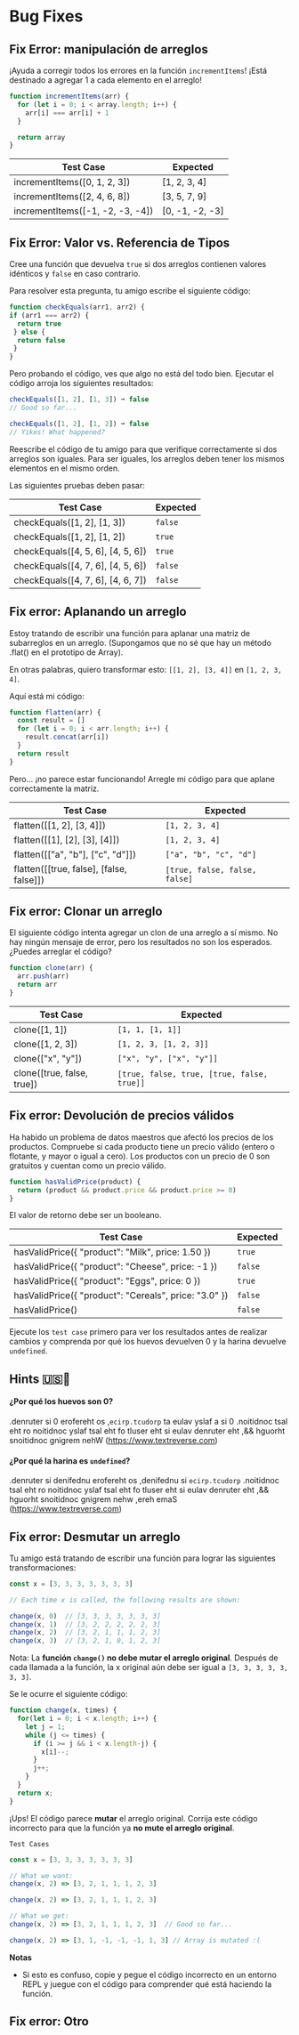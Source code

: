 # Bug Fixes

## Fix Error: manipulación de arreglos
¡Ayuda a corregir todos los errores en la función `incrementItems`! ¡Está destinado a agregar 1 a cada elemento en el arreglo!

```js
function incrementItems(arr) {
  for (let i = 0; i < array.length; i++) {
    arr[i] === arr[i] + 1
  }

  return array
}
```
| Test Case                        | Expected        |
|----------------------------------|-----------------|
| incrementItems([0, 1, 2, 3])     | [1, 2, 3, 4]    |
| incrementItems([2, 4, 6, 8])     |  [3, 5, 7, 9]   |
| incrementItems([-1, -2, -3, -4]) | [0, -1, -2, -3] |

## Fix Error: Valor vs. Referencia de Tipos
Cree una función que devuelva `true` si dos arreglos contienen valores idénticos y `false` en caso contrario.

Para resolver esta pregunta, tu amigo escribe el siguiente código:

```js
function checkEquals(arr1, arr2) {
if (arr1 === arr2) {
  return true
 } else {
  return false
 }
}
```

Pero probando el código, ves que algo no está del todo bien. Ejecutar el código arroja los siguientes resultados:

```js
checkEquals([1, 2], [1, 3]) ➞ false
// Good so far...

checkEquals([1, 2], [1, 2]) ➞ false
// Yikes! What happened?
```

Reescribe el código de tu amigo para que verifique correctamente si dos arreglos son iguales. Para ser iguales, los arreglos deben tener los mismos elementos en el mismo orden.

Las siguientes pruebas deben pasar:

| Test Case                          | Expected |
|------------------------------------|----------|
| checkEquals([1, 2], [1, 3])        | `false`  |
| checkEquals([1, 2], [1, 2])        | `true`   |
| checkEquals([4, 5, 6], [4, 5, 6])  | `true`   |
| checkEquals([4, 7, 6], [4, 5, 6])  | `false`  |
| checkEquals([4, 7, 6], [4, 6, 7])  | `false`  |

## Fix error: Aplanando un arreglo

Estoy tratando de escribir una función para aplanar una matriz de subarreglos en un arreglo. (Supongamos que no sé que hay un método .flat() en el prototipo de Array).

En otras palabras, quiero transformar esto: `[[1, 2], [3, 4]]` en `[1, 2, 3, 4]`.

Aquí está mi código:

```js
function flatten(arr) {
  const result = []
  for (let i = 0; i < arr.length; i++) {
    result.concat(arr[i])
  }
  return result
}
```
Pero... ¡no parece estar funcionando! Arregle mi código para que aplane correctamente la matriz.

| Test Case                                | Expected                      |
|------------------------------------------|-------------------------------|
| flatten([[1, 2], [3, 4]])                | `[1, 2, 3, 4]`                |
| flatten([[1], [2], [3], [4]])            | `[1, 2, 3, 4]`                |
| flatten([["a", "b"], ["c", "d"]])        | `["a", "b", "c", "d"]`        |
| flatten([[true, false], [false, false]]) | `[true, false, false, false]` |

## Fix error: Clonar un arreglo

El siguiente código intenta agregar un clon de una arreglo a sí mismo. No hay ningún mensaje de error, pero los resultados no son los esperados. ¿Puedes arreglar el código?

```js
function clone(arr) {
  arr.push(arr)
  return arr
}
```

| Test Case                  | Expected                                   |
|----------------------------|--------------------------------------------|
| clone([1, 1])              | `[1, 1, [1, 1]]`                           |
| clone([1, 2, 3])           | `[1, 2, 3, [1, 2, 3]]`                     |
| clone(["x", "y"])          | `["x", "y", ["x", "y"]]`                   |
| clone([true, false, true]) | `[true, false, true, [true, false, true]]` |


## Fix error: Devolución de precios válidos
Ha habido un problema de datos maestros que afectó los precios de los productos. Compruebe si cada producto tiene un precio válido (entero o flotante, y mayor o igual a cero). Los productos con un precio de 0 son gratuitos y cuentan como un precio válido.

```js
function hasValidPrice(product) {
  return (product && product.price && product.price >= 0)
}
```

El valor de retorno debe ser un booleano.

| Test Case                                             | Expected |
|-------------------------------------------------------|----------|
| hasValidPrice({ "product": "Milk", price: 1.50 })     | `true`   |
| hasValidPrice({ "product": "Cheese", price: -1 })     | `false`   |
| hasValidPrice({ "product": "Eggs", price: 0 })        | `true`   |
| hasValidPrice({ "product": "Cereals", price: "3.0" }) | `false`   |
| hasValidPrice()                                       | `false`   |

Ejecute los `test case` primero para ver los resultados antes de realizar cambios y comprenda por qué los huevos devuelven 0 y la harina devuelve `undefined`.

## Hints 🇺🇸🤔

#### ¿Por qué los huevos son 0?
.denruter si 0 erofereht os ,`ecirp.tcudorp` ta eulav yslaf a si 0 .noitidnoc tsal eht ro noitidnoc yslaf tsal eht fo tluser eht si eulav denruter eht ,&& hguorht snoitidnoc gnigrem nehW (https://www.textreverse.com)

#### ¿Por qué la harina es `undefined`?
.denruter si denifednu erofereht os ,denifednu si `ecirp.tcudorp` .noitidnoc tsal eht ro noitidnoc yslaf tsal eht fo tluser eht si eulav denruter eht ,&& hguorht snoitidnoc gnigrem nehw ,ereh emaS (https://www.textreverse.com)

## Fix error: Desmutar un arreglo
Tu amigo está tratando de escribir una función para lograr las siguientes transformaciones:

```js
const x = [3, 3, 3, 3, 3, 3, 3]

// Each time x is called, the following results are shown:

change(x, 0)  // [3, 3, 3, 3, 3, 3, 3]
change(x, 1)  // [3, 2, 2, 2, 2, 2, 3]
change(x, 2)  // [3, 2, 1, 1, 1, 2, 3]
change(x, 3)  // [3, 2, 1, 0, 1, 2, 3]
```

Nota: La **función `change()` no debe mutar el arreglo original**. Después de cada llamada a la función, la x original aún debe ser igual a `[3, 3, 3, 3, 3, 3, 3]`.

Se le ocurre el siguiente código:

```js
function change(x, times) {
  for(let i = 0; i < x.length; i++) {
    let j = 1;
    while (j <= times) {
      if (i >= j && i < x.length-j) {
        x[i]--;
      }
      j++;
    }
  }
  return x;
}
```

¡Ups! El código parece **mutar** el arreglo original. Corrija este código incorrecto para que la función ya **no mute el arreglo original**.

`Test Cases`
```js
const x = [3, 3, 3, 3, 3, 3, 3]

// What we want:
change(x, 2) => [3, 2, 1, 1, 1, 2, 3]

change(x, 2) => [3, 2, 1, 1, 1, 2, 3]

// What we get:
change(x, 2) => [3, 2, 1, 1, 1, 2, 3]  // Good so far...

change(x, 2) => [3, 1, -1, -1, -1, 1, 3] // Array is mutated :(
```
**Notas**
- Si esto es confuso, copie y pegue el código incorrecto en un entorno REPL y juegue con el código para comprender qué está haciendo la función.

## Fix error: Otro


